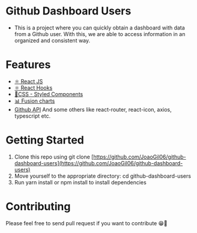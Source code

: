 # Github Dashboard Users

- This is a project where you can quickly obtain a dashboard with data from a Github user. With this, we are able to access information in an organized and consistent way.

# Features

- [⚛ React JS](https://react.dev/)
- [⚛ React Hooks](https://react.dev/reference/react/hooks)
- [💅CSS - Styled Components](https://styled-components.com/)
- [📊 Fusion charts](https://www.fusioncharts.com/react-charts?framework=react)
- [Github API](https://docs.github.com/pt/rest?apiVersion=2022-11-28)
  And some others like react-router, react-icon, axios, typescript etc.

# Getting Started

1. Clone this repo using git clone [https://github.com/JoaoGil06/github-dashboard-users](https://github.com/JoaoGil06/github-dashboard-users)
1. Move yourself to the appropriate directory: cd github-dashboard-users
1. Run yarn install or npm install to install dependencies

# Contributing

Please feel free to send pull request if you want to contribute 😁🚀
